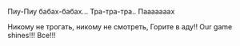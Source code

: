 Пиу-Пиу бабах-бабах... Тра-тра-тра.. Пааааааах

Никому не трогать, никому не смотреть, Горите в аду!! Our game shines!!! Все!!!